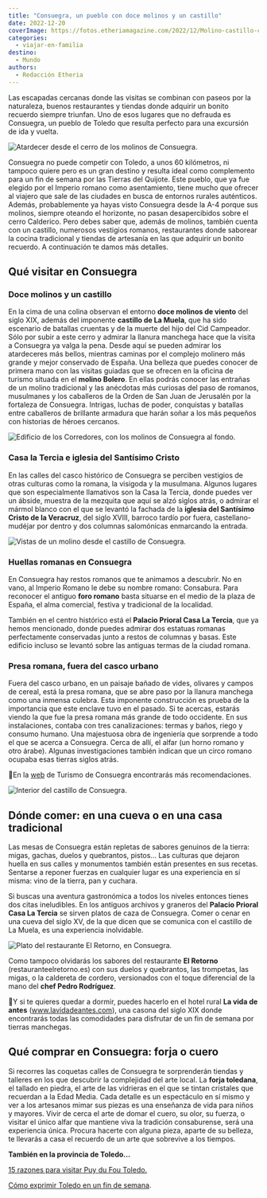 ```yaml
---
title: "Consuegra, un pueblo con doce molinos y un castillo"
date: 2022-12-20
coverImage: https://fotos.etheriamagazine.com/2022/12/Molino-castillo-consuegra.jpg
categories: 
  - viajar-en-familia
destino: 
  - Mundo
authors: 
  - Redacción Etheria
---
```


Las escapadas cercanas donde las visitas se combinan con paseos por la naturaleza, 
buenos restaurantes y tiendas donde adquirir un bonito recuerdo siempre triunfan. Uno de 
esos lugares que no defrauda es Consuegra, un pueblo de Toledo que resulta perfecto para 
una excursión de ida y vuelta. 

![Atardecer desde el cerro de los molinos de Consuegra.](https://fotos.etheriamagazine.com/2022/12/Molino-castillo-consuegra.jpg "Atardecer desde el cerro de los molinos de Consuegra.")

Consuegra no puede competir con Toledo, a unos 60 kilómetros, ni tampoco quiere pero es 
un gran destino y resulta ideal como complemento para un fin de semana por las Tierras 
del Quijote. Este pueblo, que ya fue elegido por el Imperio romano como asentamiento, 
tiene mucho que ofrecer al viajero que sale de las ciudades en busca de entornos rurales 
auténticos. Además, probablemente ya hayas visto Consuegra desde la A-4 porque sus 
molinos, siempre oteando el horizonte, no pasan desapercibidos sobre el cerro Calderico. 
Pero debes saber que, además de molinos, también cuenta con un castillo, numerosos 
vestigios romanos, restaurantes donde saborear la cocina tradicional y tiendas de 
artesanía en las que adquirir un bonito recuerdo. A continuación te damos más detalles. 

## Qué visitar en Consuegra

### Doce molinos y un castillo

En la cima de una colina observan el entorno **doce molinos de viento** del siglo XIX, 
además del imponente **castillo de La Muela**, que ha sido escenario de batallas 
cruentas y de la muerte del hijo del Cid Campeador. Sólo por subir a este cerro y 
admirar la llanura manchega hace que la visita a Consuegra ya valga la pena. Desde aquí 
se pueden admirar los atardeceres más bellos, mientras caminas por el complejo molinero 
más grande y mejor conservado de España. Una belleza que puedes conocer de primera mano 
con las visitas guiadas que se ofrecen en la oficina de turismo situada en el **molino 
Bolero**. En ellas podrás conocer las entrañas de un molino tradicional y las anécdotas 
más curiosas del paso de romanos, musulmanes y los caballeros de la Orden de San Juan de 
Jerusalén por la fortaleza de Consuegra. Intrigas, luchas de poder, conquistas y 
batallas entre caballeros de brillante armadura que harán soñar a los más pequeños con 
historias de héroes cercanos. 

![Edificio de los Corredores, con los molinos de Consuegra al fondo.](https://fotos.etheriamagazine.com/2022/12/Consuegra-Edificio-Corredores.jpg "Edificio de los Corredores, con los molinos de Consuegra al fondo.")

### Casa la Tercia e iglesia del Santísimo Cristo

En las calles del casco histórico de Consuegra se perciben vestigios de otras culturas 
como la romana, la visigoda y la musulmana. Algunos lugares que son especialmente 
llamativos son la Casa la Tercia, donde puedes ver un ábside, muestra de la mezquita que 
aquí se alzó siglos atrás, o admirar el mármol blanco con el que se levantó la fachada 
de la **iglesia del Santísimo Cristo de la Veracruz**, del siglo XVIII, barroco tardío 
por fuera, castellano-mudéjar por dentro y dos columnas salomónicas enmarcando la 
entrada. 

![Vistas de un molino desde el castillo de Consuegra.](https://fotos.etheriamagazine.com/2022/12/consuegra-interior-castillo.jpg "Vistas de un molino desde el castillo de Consuegra.")

### Huellas romanas en Consuegra

En Consuegra hay restos romanos que te animamos a descubrir. No en vano, al Imperio 
Romano le debe su nombre romano: Consabura. Para reconocer el antiguo **foro romano** 
basta situarse en el medio de la plaza de España, el alma comercial, festiva y 
tradicional de la localidad. 

También en el centro histórico está el **Palacio Prioral Casa La Tercia**, que ya hemos 
mencionado, donde puedes admirar dos estatuas romanas perfectamente conservadas junto a 
restos de columnas y basas. Este edificio incluso se levantó sobre las antiguas termas 
de la ciudad romana. 

### Presa romana, fuera del casco urbano

Fuera del casco urbano, en un paisaje bañado de vides, olivares y campos de cereal, está 
la presa romana, que se abre paso por la llanura manchega como una inmensa culebra. Esta 
imponente construcción es prueba de la importancia que este enclave tuvo en el pasado. 
Si te acercas, estarás viendo la que fue la presa romana más grande de todo occidente. 
En sus instalaciones, contaba con tres canalizaciones: termas y baños, riego y consumo 
humano. Una majestuosa obra de ingeniería que sorprende a todo el que se acerca a 
Consuegra. Cerca de allí, el alfar (un horno romano y otro árabe). Algunas 
investigaciones también indican que un circo romano ocupaba esas tierras siglos atrás. 

📌En la [web](https://consuegra.es/) de Turismo de Consuegra encontrarás más 
recomendaciones. 

![Interior del castillo de Consuegra.](https://fotos.etheriamagazine.com/2022/12/interior-castillo-consuegra.jpg "Interior del castillo de Consuegra.")

## Dónde comer: en una cueva o en una casa tradicional

Las mesas de Consuegra están repletas de sabores genuinos de la tierra: migas, gachas, 
duelos y quebrantos, pistos... Las culturas que dejaron huella en sus calles y 
monumentos también están presentes en sus recetas. Sentarse a reponer fuerzas en 
cualquier lugar es una experiencia en sí misma: vino de la tierra, pan y cuchara. 

Si buscas una aventura gastronómica a todos los niveles entonces tienes dos citas 
ineludibles. En los antiguos archivos y graneros del **Palacio Prioral Casa La Tercia** 
se sirven platos de caza de Consuegra. Comer o cenar en una cueva del siglo XV, de la 
que dicen que se comunica con el castillo de La Muela, es una experiencia inolvidable. 

![Plato del restaurante El Retorno, en Consuegra.](https://fotos.etheriamagazine.com/2022/12/consuegra-restaurante-El-Retorno.jpg "Plato del restaurante El Retorno, en Consuegra.")

Como tampoco olvidarás los sabores del restaurante **El Retorno** 
(restauranteelretorno.es) con sus duelos y quebrantos, las trompetas, las migas, o la 
caldereta de cordero, versionados con el toque diferencial de la mano del **chef Pedro 
Rodríguez**. 

📌Y si te quieres quedar a dormir, puedes hacerlo en el hotel rural **La vida de antes** 
(www.lavidadeantes.com), una casona del siglo XIX donde encontrarás todas las 
comodidades para disfrutar de un fin de semana por tierras manchegas. 

## Qué comprar en Consuegra: forja o cuero

Si recorres las coquetas calles de Consuegra te sorprenderán tiendas y talleres en los 
que descubrir la complejidad del arte local. La **forja toledana**, el tallado en 
piedra, el arte de las vidrieras en el que se tintan cristales que recuerdan a la Edad 
Media. Cada detalle es un espectáculo en sí mismo y ver a los artesanos mimar sus piezas 
es una enseñanza de vida para niños y mayores. Vivir de cerca el arte de domar el cuero, 
su olor, su fuerza, o visitar el único alfar que mantiene viva la tradición 
consaburense, será una experiencia única. Procura hacerte con alguna pieza, aparte de su 
belleza, te llevarás a casa el recuerdo de un arte que sobrevive a los tiempos. 

**También en la provincia de Toledo...** 

[15 razones para visitar Puy du Fou 
Toledo.](https://etheriamagazine.com/2022/04/06/15-razones-para-visitar-puy-du-fou-toledo-en-2022/) 

[Cómo exprimir Toledo en un fin de 
semana](https://etheriamagazine.com/2022/02/28/que-ver-en-toledo/).
